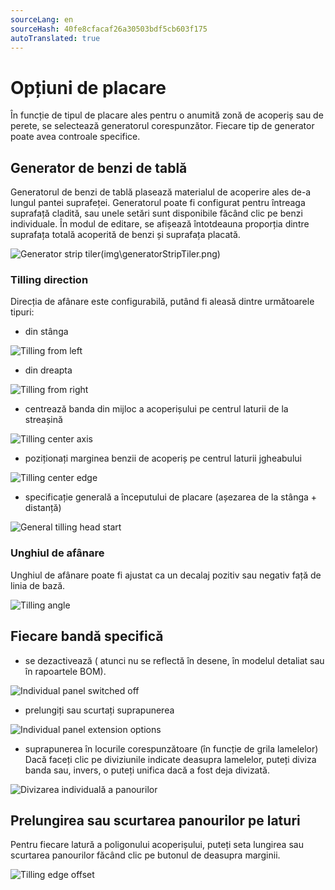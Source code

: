 ```yaml
---
sourceLang: en
sourceHash: 40fe8cfacaf26a30503bdf5cb603f175
autoTranslated: true
---
```



# Opțiuni de placare

În funcție de tipul de placare ales pentru o anumită zonă de acoperiș sau de perete, se selectează generatorul corespunzător. Fiecare tip de generator poate avea controale specifice.

## Generator de benzi de tablă

Generatorul de benzi de tablă plasează materialul de acoperire ales de-a lungul pantei suprafeței. Generatorul poate fi configurat pentru întreaga suprafață cladită, sau unele setări sunt disponibile făcând clic pe benzi individuale. În modul de editare, se afișează întotdeauna proporția dintre suprafața totală acoperită de benzi și suprafața placată.

![Generator strip tiler](img\generatorStripTiler.png)(img\generatorStripTiler.png)

### Tilling direction

Direcția de afânare este configurabilă, putând fi aleasă dintre următoarele tipuri:

- din stânga

![Tilling from left](img\tillingFromLeft.png)

- din dreapta

![Tilling from right](img\tillingFromRight.png)

- centrează banda din mijloc a acoperișului pe centrul laturii de la streașină

![Tilling center axis](img\tillingCenterAxis.png)

- poziționați marginea benzii de acoperiș pe centrul laturii jgheabului

![Tilling center edge](img\tillingCenterEdge.png)

- specificație generală a începutului de placare (așezarea de la stânga + distanță)

![General tilling head start](img\generalTillingHeadStart.png)

### Unghiul de afânare

Unghiul de afânare poate fi ajustat ca un decalaj pozitiv sau negativ față de linia de bază.

![Tilling angle](img\tillingAngle.png)

## Fiecare bandă specifică
- se dezactivează ( atunci nu se reflectă în desene, în modelul detaliat sau în rapoartele BOM).

![Individual panel switched off](img\individualPanelSwitchedOff.png)

- prelungiți sau scurtați suprapunerea

![Individual panel extension options](img\individualPanelExtensionOptions.png)

- suprapunerea în locurile corespunzătoare (în funcție de grila lamelelor) Dacă faceți clic pe diviziunile indicate deasupra lamelelor, puteți diviza banda sau, invers, o puteți unifica dacă a fost deja divizată.

![Divizarea individuală a panourilor](img\individualPanelSplitting.png)

## Prelungirea sau scurtarea panourilor pe laturi

Pentru fiecare latură a poligonului acoperișului, puteți seta lungirea sau scurtarea panourilor făcând clic pe butonul de deasupra marginii.

![Tilling edge offset](img\tillingEdgeOffset.png)
